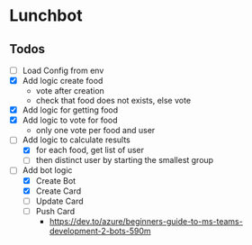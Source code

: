 # Lunchbot

## Todos

- [ ] Load Config from env
- [x] Add logic create food
    - vote after creation
    - check that food does not exists, else vote
- [x] Add logic for getting food
- [x] Add logic to vote for food
    - only one vote per food and user
- [ ] Add logic to calculate results
    - [x] for each food, get list of user
    - [ ] then distinct user by starting the smallest group
- [ ] Add bot logic
  - [x] Create Bot
  - [x] Create Card
  - [ ] Update Card
  - [ ] Push Card
    - https://dev.to/azure/beginners-guide-to-ms-teams-development-2-bots-590m
